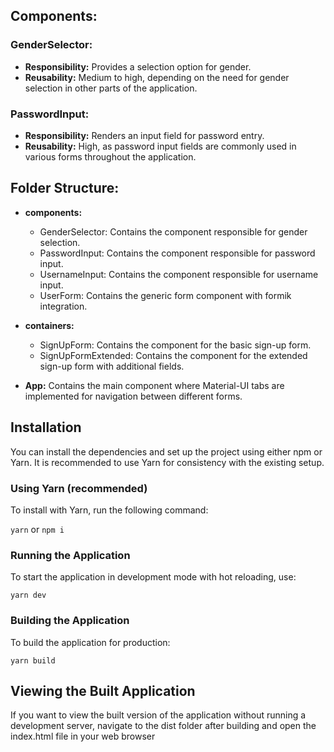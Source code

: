 ## Components:

### GenderSelector:
- **Responsibility:** Provides a selection option for gender.
- **Reusability:** Medium to high, depending on the need for gender selection in other parts of the application.

### PasswordInput:
- **Responsibility:** Renders an input field for password entry.
- **Reusability:** High, as password input fields are commonly used in various forms throughout the application.
## Folder Structure:

- **components:**
  - GenderSelector: Contains the component responsible for gender selection.
  - PasswordInput: Contains the component responsible for password input.
  - UsernameInput: Contains the component responsible for username input.
  - UserForm: Contains the generic form component with formik integration.

- **containers:**
  - SignUpForm: Contains the component for the basic sign-up form.
  - SignUpFormExtended: Contains the component for the extended sign-up form with additional fields.

- **App:** Contains the main component where Material-UI tabs are implemented for navigation between different forms.

## Installation

You can install the dependencies and set up the project using either npm or Yarn. It is recommended to use Yarn for consistency with the existing setup.

### Using Yarn (recommended)

To install with Yarn, run the following command:

```yarn```
or 
```npm i```

### Running the Application

To start the application in development mode with hot reloading, use:

```yarn dev```

### Building the Application

To build the application for production:

```yarn build```

## Viewing the Built Application

If you want to view the built version of the application without running a development server, navigate to the dist folder after building and open the index.html file in your web browser
